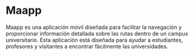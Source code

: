# Maapp
Maapp es una aplicación móvil diseñada para facilitar la navegación y proporcionar información detallada sobre las rutas dentro de un campus universitario. Esta aplicación está diseñada para ayudar a estudiantes, profesores y visitantes a encontrar fácilmente las universidades.
